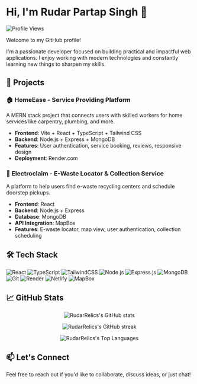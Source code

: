 # Hi, I'm Rudar Partap Singh 👋

![Profile Views](https://komarev.com/ghpvc/?username=RudarRelics&label=Profile%20views&color=0e75b6&style=flat)

Welcome to my GitHub profile!

I'm a passionate developer focused on building practical and impactful web applications. I enjoy working with modern technologies and constantly learning new things to sharpen my skills.

## 🚀 Projects

### 🏠 HomeEase - Service Providing Platform
A MERN stack project that connects users with skilled workers for home services like carpentry, plumbing, and more.

- **Frontend**: Vite + React + TypeScript + Tailwind CSS  
- **Backend**: Node.js + Express + MongoDB  
- **Features**: User authentication, service booking, reviews, responsive design  
- **Deployment**: Render.com

### 🔋 Electroclaim - E-Waste Locator & Collection Service
A platform to help users find e-waste recycling centers and schedule doorstep pickups.

- **Frontend**: React  
- **Backend**: Node.js + Express  
- **Database**: MongoDB  
- **API Integration**: MapBox  
- **Features**: E-waste locator, map view, user authentication, collection scheduling

## 🛠️ Tech Stack

![React](https://img.shields.io/badge/-React-61DAFB?style=flat&logo=React&logoColor=black)
![TypeScript](https://img.shields.io/badge/-TypeScript-3178C6?style=flat&logo=TypeScript&logoColor=white)
![TailwindCSS](https://img.shields.io/badge/-TailwindCSS-38B2AC?style=flat&logo=TailwindCSS&logoColor=white)
![Node.js](https://img.shields.io/badge/-Node.js-339933?style=flat&logo=Node.js&logoColor=white)
![Express.js](https://img.shields.io/badge/-Express.js-000000?style=flat&logo=Express&logoColor=white)
![MongoDB](https://img.shields.io/badge/-MongoDB-47A248?style=flat&logo=MongoDB&logoColor=white)
![Git](https://img.shields.io/badge/-Git-F05032?style=flat&logo=git&logoColor=white)
![Render](https://img.shields.io/badge/-Render-0099ff?style=flat&logo=Render&logoColor=white)
![Netlify](https://img.shields.io/badge/-Netlify-00C7B7?style=flat&logo=Netlify&logoColor=white)
![MapBox](https://img.shields.io/badge/-MapBox-4264fb?style=flat&logo=Mapbox&logoColor=white)

## 📈 GitHub Stats

<p align="center">
  <img src="https://github-readme-stats.vercel.app/api?username=RudarRelics&show_icons=true&theme=radical" alt="RudarRelics's GitHub stats" />
</p>

<p align="center">
  <img src="https://github-readme-streak-stats.herokuapp.com/?user=RudarRelics&theme=radical" alt="RudarRelics's GitHub streak" />
</p>

<p align="center">
  <img src="https://github-readme-stats.vercel.app/api/top-langs/?username=RudarRelics&layout=compact&theme=radical" alt="RudarRelics's Top Languages" />
</p>

## 📫 Let's Connect

Feel free to reach out if you'd like to collaborate, discuss ideas, or just chat!
